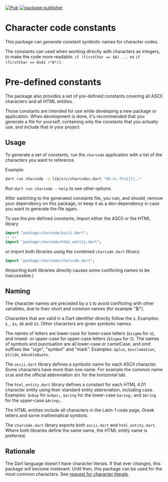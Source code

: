 [![Pub](https://img.shields.io/pub/v/charcode.svg)](https://pub.dev/packages/charcode)
[![package publisher](https://img.shields.io/pub/publisher/charcode.svg)](https://pub.dev/packages/charcode/publisher)

# Character code constants

This package can *generate* constant symbolic names for character codes.

The constants can used when working directly with characters as integers,
to make the code more readable: `if (firstChar == $A) ...` vs
`if (firstChar == 0x41 /*A*/)`.

# Pre-defined constants

The package also provides a set of pre-defined constants covering all
ASCII characters and all HTML entities.

Those constants are intended for use while developing
a new package or application. When development is done,
it's recommended that you generate a file for yourself,
containing only the constants that you actually use,
and include that in your project.

## Usage

To generate a set of constants, run the `charcode` application with a list
of the characters you want to reference.

Example:
```bash
dart run charcode -o lib/src/charcodes.dart "09.e\-ftn{}[],:"
```

Run `dart run charcode --help` to see other options.

After switching to the generated constants file, you can, and should,
remove your dependency on this package, or keep it as a dev-dependency
in case you want to generate the file again.

To use the pre-defined constants, import either the ASCII or the HTML library
```dart
import "package:charcode/ascii.dart";
// or
import "package:charcode/html_entity.dart";
```
or import both libraries using the combined `charcode.dart` library:
```dart
import "package:charcode/charcode.dart";
```
(Importing both libraries directly causes some conflicting names
to be inaccessible.)

## Naming

The character names are preceded by a `$` to avoid conflicting with other
variables, due to their short and common names (for example "$i").

Characters that are valid in a Dart identifier directly follow the `$`.
Examples: `$_`, `$a`, `$B` and `$3`. Other characters are given symbolic names.

The names of letters are lower-case for lower-case letters (`$sigma` for `σ`),
and mixed- or upper-case for upper-case letters (`$Sigma` for `Σ`).
The names of symbols and punctuation are all lower-case or camelCase,
and omit suffixes like "sign", "symbol" and "mark".
Examples: `$plus`, `$exclamation`, `$tilde`, `$doubleQuote`.

The `ascii.dart` library defines a symbolic name for each ASCII character.
Some characters have more than one name. For example the common name `$tab`
and the official abbreviation `$ht` for the horizontal tab.

The `html_entity.dart` library defines a constant for each HTML 4.01 character
entity using their standard entity abbreviation, including case.
Examples: `$nbsp` for `&nbps;`, `$aring` for the lower-case `&aring;`
and `$Aring` for the upper-case `&Aring;`.

The HTML entities include all characters in the Latin-1 code page, Greek
letters and some mathematical symbols.

The `charcode.dart` library exports both `ascii.dart` and
`html_entity.dart`. Where both libraries define the same name,
the HTML entity name is preferred.

## Rationale

The Dart language doesn't have character literals.
If that ever changes, this package will become irrelevant.
Until then, this package can be used for the most common characters.
See [request for character literals](https://dartbug.com/4415).
